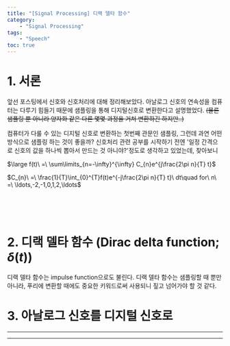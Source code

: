 ```yaml
---
title: "[Signal Processing] 디랙 델타 함수"
category:
    - "Signal Processing"
tags:
    - "Speech"
toc: true
---
```



# 1. 서론
앞선 포스팅에서 신호와 신호처리에 대해 정리해보았다. 아날로그 신호의 연속성을 컴퓨터는 다루기 힘들기 때문에 샘플링을 통해 디지털신호로 변환한다고 설명했었다. ~~(물론 샘플링 뿐 아니라 양자화 같은 다른 몇몇 과정을 거쳐 변환하긴 하지만..)~~

컴퓨터가 다룰 수 있는 디지털 신호로 변환하는 첫번째 관문인 샘플링, 그런데 과연 어떤 방식으로 샘플링 하는 것이 좋을까? 신호처리 관련 공부를 시작하기 전엔 '일정 간격으로 신호의 값을 하나씩 뽑아서 만드는 것 아니야?'정도로 생각하고 있었는데, 찾아보니 

$\large f(t)\ =\ \sum\limits_{n=-\infty}^{\infty} C_{n}e^{j\frac{2\pi n}{T} t}$

$C_{n}\ =\ \frac{1}{T}\int_{0}^{T}f(t)e^{-j\frac{2\pi n}{T} t}\ dt\quad for\ n\ =\ \ldots,-2,-1,0,1,2,\ldots$

<br><br><br>
# 2. 디랙 델타 함수 (Dirac delta function; $\delta(t)$)
디랙 델타 함수는 impulse function으로도 불린다. 디랙 델타 함수는 샘플링할 때 뿐만 아니라, 푸리에 변환할 때에도 중요한 키워드로써 사용되니 짚고 넘어가야 할 것 같다.



# 3. 아날로그 신호를 디지털 신호로

---
[^1]: [네이버 지식백과 - 신호처리](https://terms.naver.com/entry.naver?cid=44414&docId=2073329&categoryId=44414)

[^2]: [위키백과 - 디지털 신호](https://ko.wikipedia.org/wiki/%EB%94%94%EC%A7%80%ED%84%B8_%EC%8B%A0%ED%98%B8)

---
